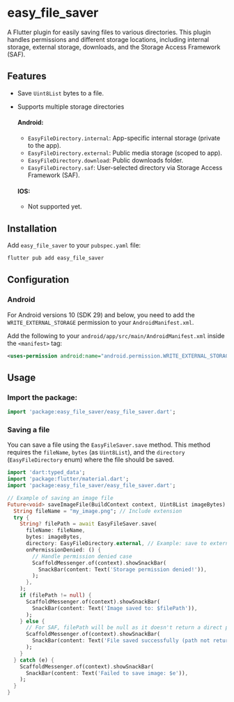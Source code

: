 # easy_file_saver

A Flutter plugin for easily saving files to various directories. This plugin handles permissions and different storage locations, including internal storage, external storage, downloads, and the Storage Access Framework (SAF).

## Features

-   Save `Uint8List` bytes to a file.
-   Supports multiple storage directories
    #### Android:
    -   `EasyFileDirectory.internal`: App-specific internal storage (private to the app).
    -   `EasyFileDirectory.external`: Public media storage (scoped to app).
    -   `EasyFileDirectory.download`: Public downloads folder.
    -   `EasyFileDirectory.saf`: User-selected directory via Storage Access Framework (SAF).

    #### IOS:
    - Not supported yet.

## Installation

Add `easy_file_saver` to your `pubspec.yaml` file:

```sh
flutter pub add easy_file_saver
```

## Configuration

### Android  
For Android versions 10 (SDK 29) and below, you need to add the `WRITE_EXTERNAL_STORAGE` permission to your `AndroidManifest.xml`.

Add the following to your `android/app/src/main/AndroidManifest.xml` inside the `<manifest>` tag:

```xml
<uses-permission android:name="android.permission.WRITE_EXTERNAL_STORAGE" android:maxSdkVersion="29" />
```

## Usage

### Import the package:

```dart
import 'package:easy_file_saver/easy_file_saver.dart';
```

### Saving a file

You can save a file using the `EasyFileSaver.save` method. This method requires the `fileName`, `bytes` (as `Uint8List`), and the `directory` (`EasyFileDirectory` enum) where the file should be saved.

```dart
import 'dart:typed_data';
import 'package:flutter/material.dart';
import 'package:easy_file_saver/easy_file_saver.dart';

// Example of saving an image file
Future<void> saveImageFile(BuildContext context, Uint8List imageBytes) async {
  String fileName = "my_image.png"; // Include extension
  try {
    String? filePath = await EasyFileSaver.save(
      fileName: fileName,
      bytes: imageBytes,
      directory: EasyFileDirectory.external, // Example: save to external media
      onPermissionDenied: () {
        // Handle permission denied case
        ScaffoldMessenger.of(context).showSnackBar(
          SnackBar(content: Text('Storage permission denied!')),
        );
      },
    );
    if (filePath != null) {
      ScaffoldMessenger.of(context).showSnackBar(
        SnackBar(content: Text('Image saved to: $filePath')),
      );
    } else {
      // For SAF, filePath will be null as it doesn't return a direct path
      ScaffoldMessenger.of(context).showSnackBar(
        SnackBar(content: Text('File saved successfully (path not returned for SAF)')),
      );
    }
  } catch (e) {
    ScaffoldMessenger.of(context).showSnackBar(
      SnackBar(content: Text('Failed to save image: $e')),
    );
  }
}

